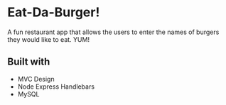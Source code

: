 # Eat-Da-Burger!

A fun restaurant app that allows the users to enter the names of burgers they would like to eat. YUM!

## Built with
* MVC Design
* Node Express Handlebars
* MySQL